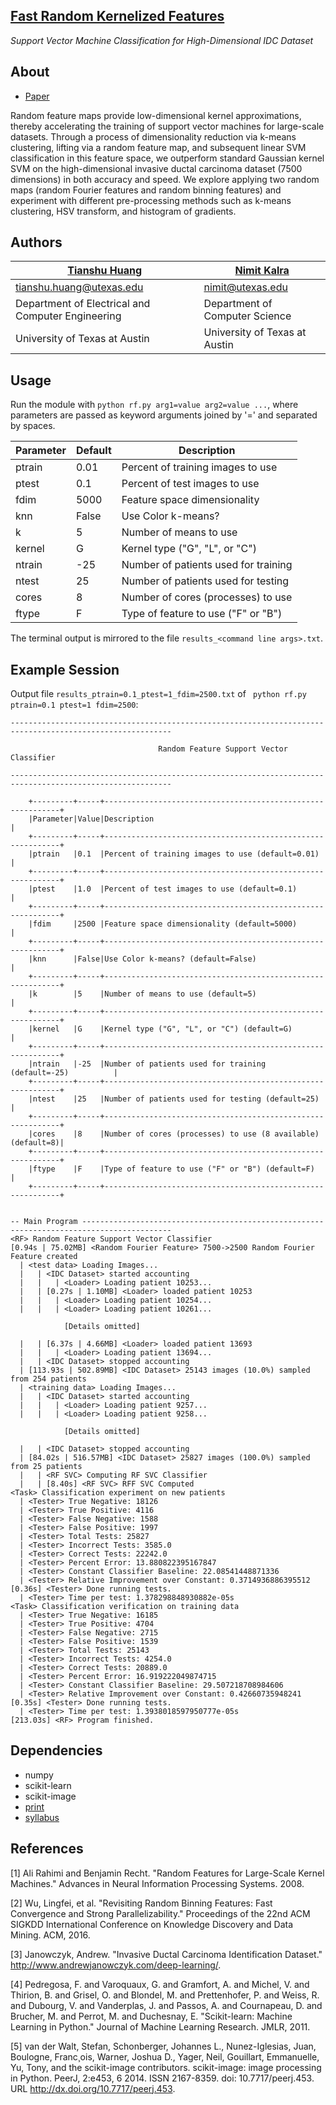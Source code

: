 ## [Fast Random Kernelized Features](https://nimit.io/randomfeatures.pdf)
*Support Vector Machine Classification for High-Dimensional IDC Dataset*

## About
* [Paper](https://nimit.io/randomfeatures.pdf)

Random feature maps provide low-dimensional kernel approximations, thereby accelerating the training of support vector machines for large-scale datasets. Through a process of dimensionality reduction via k-means clustering, lifting via a random feature map, and subsequent linear SVM classification in this feature space, we outperform standard Gaussian kernel SVM on the high-dimensional invasive ductal carcinoma dataset (7500 dimensions) in both accuracy and speed. We explore applying two random maps (random Fourier features and random binning features) and experiment with different pre-processing methods such as k-means clustering, HSV transform, and histogram of gradients.

## Authors
[Tianshu Huang](http://tianshu.io/) | [Nimit Kalra](https://nimit.io/)
--- | ---
<tianshu.huang@utexas.edu> | <nimit@utexas.edu>
Department of Electrical and Computer Engineering | Department of Computer Science
University of Texas at Austin | University of Texas at Austin

## Usage
Run the module with ```python rf.py arg1=value arg2=value ...```, where parameters are passed as keyword arguments joined by '=' and separated by spaces.

Parameter |  Default | Description
--- | --- | ---
ptrain | 0.01 | Percent of training images to use
ptest | 0.1 | Percent of test images to use
fdim | 5000 | Feature space dimensionality
knn | False | Use Color k-means?
k | 5 | Number of means to use
kernel | G | Kernel type ("G", "L", or "C")
ntrain | -25 | Number of patients used for training
ntest | 25 | Number of patients used for testing
cores | 8 | Number of cores (processes) to use
ftype | F | Type of feature to use ("F" or "B")

The terminal output is mirrored to the file ```results_<command line args>.txt```.

## Example Session
Output file ```results_ptrain=0.1_ptest=1_fdim=2500.txt``` of ``` python rf.py ptrain=0.1 ptest=1 fdim=2500```:
```shell
----------------------------------------------------------------------------------------------------------

                                 Random Feature Support Vector Classifier

----------------------------------------------------------------------------------------------------------

    +---------+-----+------------------------------------------------------------+
    |Parameter|Value|Description                                                 |
    +---------+-----+------------------------------------------------------------+
    |ptrain   |0.1  |Percent of training images to use (default=0.01)            |
    +---------+-----+------------------------------------------------------------+
    |ptest    |1.0  |Percent of test images to use (default=0.1)                 |
    +---------+-----+------------------------------------------------------------+
    |fdim     |2500 |Feature space dimensionality (default=5000)                 |
    +---------+-----+------------------------------------------------------------+
    |knn      |False|Use Color k-means? (default=False)                          |
    +---------+-----+------------------------------------------------------------+
    |k        |5    |Number of means to use (default=5)                          |
    +---------+-----+------------------------------------------------------------+
    |kernel   |G    |Kernel type ("G", "L", or "C") (default=G)                  |
    +---------+-----+------------------------------------------------------------+
    |ntrain   |-25  |Number of patients used for training (default=-25)          |
    +---------+-----+------------------------------------------------------------+
    |ntest    |25   |Number of patients used for testing (default=25)            |
    +---------+-----+------------------------------------------------------------+
    |cores    |8    |Number of cores (processes) to use (8 available) (default=8)|
    +---------+-----+------------------------------------------------------------+
    |ftype    |F    |Type of feature to use ("F" or "B") (default=F)             |
    +---------+-----+------------------------------------------------------------+


-- Main Program ------------------------------------------------------------------------------------------
<RF> Random Feature Support Vector Classifier
[0.94s | 75.02MB] <Random Fourier Feature> 7500->2500 Random Fourier Feature created
  | <test data> Loading Images...
  |   | <IDC Dataset> started accounting
  |   |   | <Loader> Loading patient 10253...
  |   | [0.27s | 1.10MB] <Loader> loaded patient 10253
  |   |   | <Loader> Loading patient 10254...
  |   |   | <Loader> Loading patient 10261...

  			[Details omitted]

  |   | [6.37s | 4.66MB] <Loader> loaded patient 13693
  |   |   | <Loader> Loading patient 13694...
  |   | <IDC Dataset> stopped accounting
  | [113.93s | 502.89MB] <IDC Dataset> 25143 images (10.0%) sampled from 254 patients
  | <training data> Loading Images...
  |   | <IDC Dataset> started accounting
  |   |   | <Loader> Loading patient 9257...
  |   |   | <Loader> Loading patient 9258...

  			[Details omitted]

  |   | <IDC Dataset> stopped accounting
  | [84.02s | 516.57MB] <IDC Dataset> 25827 images (100.0%) sampled from 25 patients
  |   | <RF SVC> Computing RF SVC Classifier
  |   | [8.40s] <RF SVC> RFF SVC Computed
<Task> Classification experiment on new patients
  | <Tester> True Negative: 18126
  | <Tester> True Positive: 4116
  | <Tester> False Negative: 1588
  | <Tester> False Positive: 1997
  | <Tester> Total Tests: 25827
  | <Tester> Incorrect Tests: 3585.0
  | <Tester> Correct Tests: 22242.0
  | <Tester> Percent Error: 13.880822395167847
  | <Tester> Constant Classifier Baseline: 22.08541448871336
  | <Tester> Relative Improvement over Constant: 0.3714936886395512
[0.36s] <Tester> Done running tests.
  | <Tester> Time per test: 1.378298848930882e-05s
<Task> Classification verification on training data
  | <Tester> True Negative: 16185
  | <Tester> True Positive: 4704
  | <Tester> False Negative: 2715
  | <Tester> False Positive: 1539
  | <Tester> Total Tests: 25143
  | <Tester> Incorrect Tests: 4254.0
  | <Tester> Correct Tests: 20889.0
  | <Tester> Percent Error: 16.919222049874715
  | <Tester> Constant Classifier Baseline: 29.507218708984606
  | <Tester> Relative Improvement over Constant: 0.42660735948241
[0.35s] <Tester> Done running tests.
  | <Tester> Time per test: 1.3938018597950777e-05s
[213.03s] <RF> Program finished.
```

## Dependencies
* numpy
* scikit-learn
* scikit-image
* [print](https://github.com/thetianshuhuang/print)
* [syllabus](https://github.com/thetianshuhuang/syllabus)

## References
[1] Ali Rahimi and Benjamin Recht. "Random Features for Large-Scale Kernel
    Machines." Advances in Neural Information Processing Systems. 2008.

[2] Wu, Lingfei, et al. "Revisiting Random Binning Features: Fast Convergence
    and Strong Parallelizability." Proceedings of the 22nd ACM SIGKDD
    International Conference on Knowledge Discovery and Data Mining. ACM,
    2016.

[3] Janowczyk, Andrew. "Invasive Ductal Carcinoma Identification Dataset."
    http://www.andrewjanowczyk.com/deep-learning/.

[4] Pedregosa, F. and Varoquaux, G. and Gramfort, A. and Michel, V.
    and Thirion, B. and Grisel, O. and Blondel, M. and Prettenhofer, P.
    and Weiss, R. and Dubourg, V. and Vanderplas, J. and Passos, A. and
    Cournapeau, D. and Brucher, M. and Perrot, M. and Duchesnay, E.
    "Scikit-learn: Machine Learning in Python." Journal of Machine Learning
    Research. JMLR, 2011.

[5] van der Walt, Stefan, Schonberger, Johannes L., Nunez-Iglesias, Juan,
    Boulogne, Franc¸ois, Warner, Joshua D., Yager, Neil, Gouillart, Emmanuelle,
    Yu, Tony, and the scikit-image contributors. scikit-image: image processing
    in Python. PeerJ, 2:e453, 6 2014. ISSN 2167-8359. doi: 10.7717/peerj.453.
    URL http://dx.doi.org/10.7717/peerj.453.
